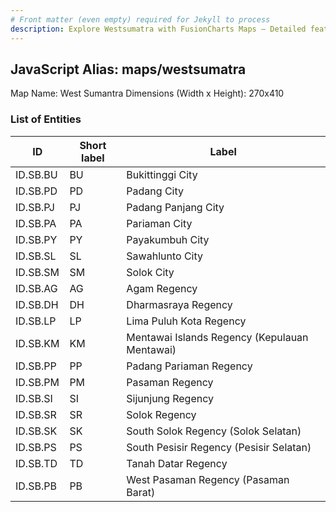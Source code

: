 ```yaml
---
# Front matter (even empty) required for Jekyll to process
description: Explore Westsumatra with FusionCharts Maps – Detailed features for seamless integration. Try now & enhance your data visualization today! 
---
```


## JavaScript Alias: maps/westsumatra

Map Name: West Sumantra
Dimensions (Width x Height): 270x410





### List of Entities

ID | Short label | Label
---|---|---|
ID.SB.BU|BU|Bukittinggi City
ID.SB.PD|PD|Padang City
ID.SB.PJ|PJ|Padang Panjang City
ID.SB.PA|PA|Pariaman City
ID.SB.PY|PY|Payakumbuh City
ID.SB.SL|SL|Sawahlunto City
ID.SB.SM|SM|Solok City
ID.SB.AG|AG|Agam Regency
ID.SB.DH|DH|Dharmasraya Regency
ID.SB.LP|LP|Lima Puluh Kota Regency
ID.SB.KM|KM|Mentawai Islands Regency (Kepulauan Mentawai)
ID.SB.PP|PP|Padang Pariaman Regency
ID.SB.PM|PM|Pasaman Regency
ID.SB.SI|SI|Sijunjung Regency
ID.SB.SR|SR|Solok Regency
ID.SB.SK|SK|South Solok Regency (Solok Selatan)
ID.SB.PS|PS|South Pesisir Regency (Pesisir Selatan)
ID.SB.TD|TD|Tanah Datar Regency
ID.SB.PB|PB|West Pasaman Regency (Pasaman Barat)